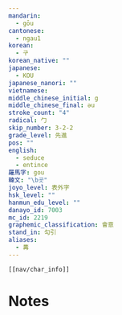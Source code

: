 ```yaml
---
mandarin:
  - gōu
cantonese:
  - ngau1
korean:
  - 구
korean_native: ""
japanese:
  - KOU
japanese_nanori: ""
vietnamese:
middle_chinese_initial: g
middle_chinese_final: əu
stroke_count: "4"
radical: 勹
skip_number: 3-2-2
grade_level: 先進
pos: ""
english:
  - seduce
  - entince
羅馬字: gou
韓文: "\b곳"
joyo_level: 表外字
hsk_level: ""
hanmun_edu_level: ""
danayo_id: 7003
mc_id: 2219
graphemic_classification: 會意
stand_in: 勾引
aliases:
  - 冓
---
```

```meta-bind-embed
[[nav/char_info]]
```

# Notes
